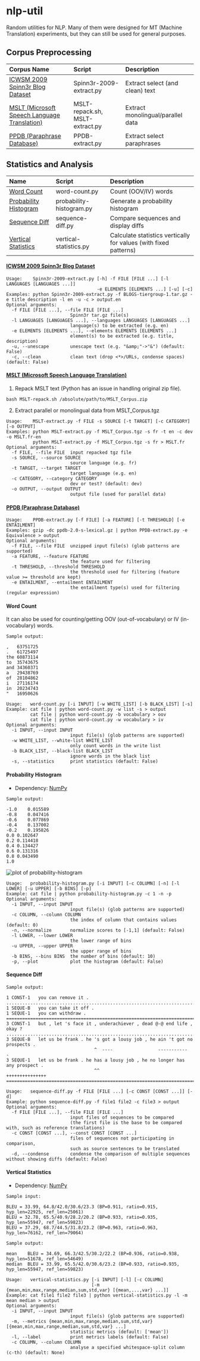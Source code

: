 # nlp-util
Random utilities for NLP. Many of them were designed for MT (Machine Translation) experiments, but they can still be used for general purposes.

## Corpus Preprocessing

| Corpus Name | Script | Description |
| :---------- | :----- | :---------- |
| [ICWSM 2009 Spinn3r Blog Dataset](#icwsm-2009-spinn3r-blog-dataset) | Spinn3r-2009-extract.py | Extract select (and clean) text |
| [MSLT (Microsoft Speech Language Translation)](#mslt-microsoft-speech-language-translation) | MSLT-repack.sh, MSLT-extract.py | Extract monolingual/parallel data |
| [PPDB (Paraphrase Database)](#ppdb-paraphrase-database) | PPDB-extract.py | Extract select paraphrases |

## Statistics and Analysis

| Name | Script | Description |
| :--- |:----- | :---------- |
| [Word Count](#word-count) | word-count.py | Count (OOV/IV) words |
| [Probability Histogram](#probability-histogram) | probability-histogram.py | Generate a probability histogram |
| [Sequence Diff](#sequence-diff) | sequence-diff.py | Compare sequences and display diffs |
| [Vertical Statistics](#vertical-statistics) | vertical-statistics.py | Calculate statistics vertically for values (with fixed patterns) |

#### [ICWSM 2009 Spinn3r Blog Dataset](http://www.icwsm.org/data/)
```
Usage:    Spinn3r-2009-extract.py [-h] -f FILE [FILE ...] [-l LANGUAGES [LANGUAGES ...]]
                                  -e ELEMENTS [ELEMENTS ...] [-u] [-c]
Examples: python Spinn3r-2009-extract.py -f BLOGS-tiergroup-1.tar.gz -e title description -l en -u -c > output.en
Optional arguments:
  -f FILE [FILE ...], --file FILE [FILE ...]
                        Spinn3r tar.gz file(s)
  -l LANGUAGES [LANGUAGES ...], --languages LANGUAGES [LANGUAGES ...]
                        language(s) to be extracted (e.g. en)
  -e ELEMENTS [ELEMENTS ...], --elements ELEMENTS [ELEMENTS ...]
                        element(s) to be extracted (e.g. title, description)
  -u, --unescape        unescape text (e.g. "&amp;"->"&") (default: False)
  -c, --clean           clean text (drop <*>/URLs, condense spaces) (default: False)
```

#### [MSLT (Microsoft Speech Language Translation)](https://github.com/MicrosoftTranslator/MSLT-Corpus)
1. Repack MSLT text (Python has an issue in handling original zip file).
```
bash MSLT-repack.sh /absolute/path/to/MSLT_Corpus.zip
```
2. Extract parallel or monolingual data from MSLT_Corpus.tgz
```
Usage:    MSLT-extract.py -f FILE -s SOURCE [-t TARGET] [-c CATEGORY] [-o OUTPUT]
Examples: python MSLT-extract.py -f MSLT_Corpus.tgz -s fr -t en -c dev -o MSLT.fr-en
          python MSLT-extract.py -f MSLT_Corpus.tgz -s fr > MSLT.fr
Optional arguments:
  -f FILE, --file FILE  input repacked tgz file
  -s SOURCE, --source SOURCE
                        source language (e.g. fr)
  -t TARGET, --target TARGET
                        target language (e.g. en)
  -c CATEGORY, --category CATEGORY
                        dev or test? (default: dev)
  -o OUTPUT, --output OUTPUT
                        output file (used for parallel data)
```

#### [PPDB (Paraphrase Database)](http://paraphrase.org/#/download)
```
Usage:    PPDB-extract.py [-f FILE] [-a FEATURE] [-t THRESHOLD] [-e ENTAILMENT]
Examples: gzip -dc ppdb-2.0-s-lexical.gz | python PPDB-extract.py -e Equivalence > output
Optional arguments:
  -f FILE, --file FILE  unzipped input file(s) (glob patterns are supported)
  -a FEATURE, --feature FEATURE
                        the feature used for filtering
  -t THRESHOLD, --threshold THRESHOLD
                        the threshold used for filtering (feature value >= threshold are kept)
  -e ENTAILMENT, --entailment ENTAILMENT
                        the entailment type(s) used for filtering (regular expression)
```

#### Word Count
It can also be used for counting/getting OOV (out-of-vocabulary) or IV (in-vocabulary) words.
```
Sample output:

,	63751725
.	61725497
the	60873114
to	35743675
and	34360371
a	29438769
of	28104862
i	27116174
in	20234743
"	16950626
```
```
Usage:   word-count.py [-i INPUT] [-w WHITE_LIST] [-b BLACK_LIST] [-s]
Example: cat file | python word-count.py -w list -s > output
         cat file | python word-count.py -b vocabulary > oov
         cat file | python word-count.py -w vocabulary > iv
Optional arguments:
  -i INPUT, --input INPUT
                        input file(s) (glob patterns are supported)
  -w WHITE_LIST, --white-list WHITE_LIST
                        only count words in the write list
  -b BLACK_LIST, --black-list BLACK_LIST
                        ignore words in the black list
  -s, --statistics      print statistics (default: False)
```

#### Probability Histogram
- Dependency: [NumPy](http://www.numpy.org/)
```
Sample output:

-1.0	0.015589
-0.8	0.047416
-0.6	0.077869
-0.4	0.137002
-0.2	0.195826
0.0	0.102647
0.2	0.114418
0.4	0.134427
0.6	0.131316
0.8	0.043490
1.0
```
![plot of probability-histogram](figures/probability-histogram.svg)
```
Usage:   probability-histogram.py [-i INPUT] [-c COLUMN] [-n] [-l LOWER] [-u UPPER] [-b BINS] [-p]
Example: cat file | python probability-histogram.py -c 1 -n -p
Optional arguments:
  -i INPUT, --input INPUT
                        input file(s) (glob patterns are supported)
  -c COLUMN, --column COLUMN
                        the index of column that contains values (default: 0)
  -n, --normalize       normalize scores to [-1,1] (default: False)
  -l LOWER, --lower LOWER
                        the lower range of bins
  -u UPPER, --upper UPPER
                        the upper range of bins
  -b BINS, --bins BINS  the number of bins (default: 10)
  -p, --plot            plot the histogram (default: False)
```

#### Sequence Diff
```
Sample output:

1 CONST-1	you can remove it .
....................................................................................................
1 SEQUE-B	you can take it off .
1 SEQUE-1	you can withdraw .
====================================================================================================
3 CONST-1	but , let 's face it , underachiever , dead @-@ end life , okay ?
....................................................................................................
3 SEQUE-B	let us be frank . he 's got a lousy job , he ain 't got no prospects .
           	                     ^  ----                 -----------           -
3 SEQUE-1	let us be frank . he has a lousy job , he no longer has any prospect .
           	                     ^^                     +++++++++++++++
====================================================================================================
```
```
Usage:   sequence-diff.py -f FILE [FILE ...] [-c CONST [CONST ...]] [-d]
Example: python sequence-diff.py -f file1 file2 -c file3 > output
Optional arguments:
  -f FILE [FILE ...], --file FILE [FILE ...]
                        input files of sequences to be compared
                        (the first file is the base to be compared with, such as reference translations)
  -c CONST [CONST ...], --const CONST [CONST ...]
                        files of sequences not participating in comparison,
                        such as source sentences to be translated
  -d, --condense        condense the comparison of multiple sequences without showing diffs (default: False)
```

#### Vertical Statistics
- Dependency: [NumPy](http://www.numpy.org/)
```
Sample input:

BLEU = 33.99, 64.8/42.0/30.6/23.3 (BP=0.911, ratio=0.915, hyp_len=22925, ref_len=25061)
BLEU = 32.78, 65.5/40.9/28.2/20.2 (BP=0.933, ratio=0.935, hyp_len=55947, ref_len=59823)
BLEU = 37.29, 68.7/44.5/31.8/23.2 (BP=0.963, ratio=0.963, hyp_len=76162, ref_len=79064)

Sample output:

mean	BLEU = 34.69, 66.3/42.5/30.2/22.2 (BP=0.936, ratio=0.938, hyp_len=51678, ref_len=54649)
median	BLEU = 33.99, 65.5/42.0/30.6/23.2 (BP=0.933, ratio=0.935, hyp_len=55947, ref_len=59823)
```
```
Usage:   vertical-statistics.py [-i INPUT] [-l] [-c COLUMN]
                                [-m {mean,min,max,range,median,sum,std,var} [{mean,...,var} ...]]
Example: cat file1 file2 file3 | python vertical-statistics.py -l -m mean median > output
Optional arguments:
  -i INPUT, --input INPUT
                        input file(s) (glob patterns are supported)
  -m, --metrics {mean,min,max,range,median,sum,std,var} [{mean,min,max,range,median,sum,std,var} ...]
                        statistic metrics (default: ['mean'])
  -l, --label           print metrics labels (default: False)
  -c COLUMN, --column COLUMN
                        analyse a specified whitespace-split column (c-th) (default: None)
```
